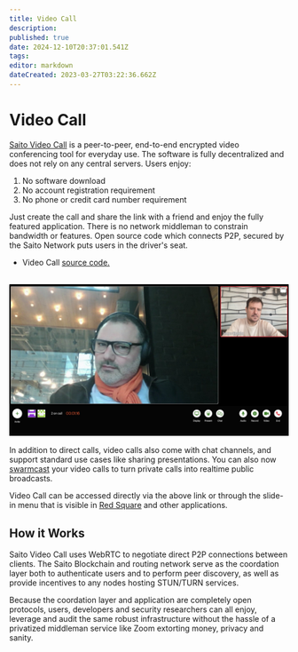 ```yaml
---
title: Video Call
description: 
published: true
date: 2024-12-10T20:37:01.541Z
tags: 
editor: markdown
dateCreated: 2023-03-27T03:22:36.662Z
---
```


# Video Call

[Saito Video Call](https://saito.io/videocall/) is a peer-to-peer, end-to-end encrypted video conferencing tool for everyday use. The software is fully decentralized and does not rely on any central servers. Users enjoy:
1. No software download
2. No account registration requirement
3. No phone or credit card number requirement

Just create the call and share the link with a friend and enjoy the fully featured application. There is no network middleman to constrain bandwidth or features. Open source code which connects P2P, secured by the Saito Network puts users in the driver's seat.

- Video Call [source code.](https://github.com/SaitoTech/saito-lite-rust/tree/master/mods/videocall)

<br>
  
<img src="/saito-talk.jpg" style="maxwidth: 600px;">

In addition to direct calls, video calls also come with chat channels, and support standard use cases like sharing presentations. You can also now [swarmcast](/tech/applications/swarmcast) your video calls to turn private calls into realtime public broadcasts.

Video Call can be accessed directly via the above link or through the slide-in menu that is visible in [Red Square](https://saito.io/redsquare/) and other applications.

## How it Works

Saito Video Call uses WebRTC to negotiate direct P2P connections between clients. The Saito Blockchain and routing network serve as the coordation layer both to authenticate users and to perform peer discovery, as well as provide incentives to any nodes hosting STUN/TURN services.

Because the coordation layer and application are completely open protocols, users, developers and security researchers can all enjoy, leverage and audit the same robust infrastructure without the hassle of a privatized middleman service like Zoom extorting money, privacy and sanity.

<!--
<br>
<div style="display: flex; justify-content: center;">
    <img src="/howtosaitocall.gif" width="400" alt="Use hamburger menu then Saito Call button to use the app">
</div>
-->